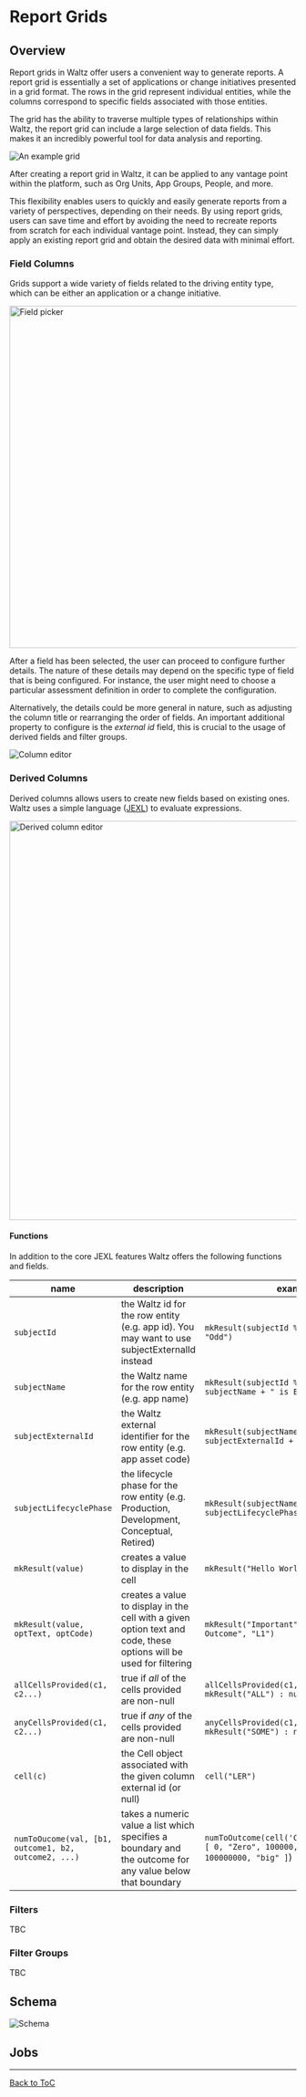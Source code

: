 # Report Grids

## Overview

Report grids in Waltz offer users a convenient way to generate reports.
A report grid is essentially a set of applications or change initiatives presented in a grid format.
The rows in the grid represent individual entities, while the columns correspond to specific fields associated with those entities.

The grid has the ability to traverse multiple types of relationships within Waltz, the report grid can include a large selection of data fields.
This makes it an incredibly powerful tool for data analysis and reporting.

![An example grid](images/grid.png)

After creating a report grid in Waltz, it can be applied to any vantage point within the platform, such as Org Units, App Groups, People, and more. 

This flexibility enables users to quickly and easily generate reports from a variety of perspectives, depending on their needs. By using report grids, users can save time and effort by avoiding the need to recreate reports from scratch for each individual vantage point. Instead, they can simply apply an existing report grid and obtain the desired data with minimal effort.

### Field Columns

Grids support a wide variety of fields related to the driving entity type, which can be either an application or a change initiative.

<img src="images/field-picker.png" height="600" alt="Field picker">

After a field has been selected, the user can proceed to configure further details.
The nature of these details may depend on the specific type of field that is being configured. For instance, the user might need to choose a particular assessment definition in order to complete the configuration.

Alternatively, the details could be more general in nature, such as adjusting the column title or rearranging the order of fields.
An important additional property to configure is the _external id_ field, this is crucial to the usage of derived fields and filter groups.

![Column editor](images/column-editor.png)


### Derived Columns

Derived columns allows users to create new fields based on existing ones.
Waltz uses a simple language ([JEXL](http://commons.apache.org/proper/commons-jexl/reference/syntax.html)) to evaluate expressions.


<img src="images/derived-column-editor.png" height="700" alt="Derived column editor">

#### Functions
In addition to the core JEXL features Waltz offers the following functions and fields.


| name                                                 | description                                                                                                        | example                                                                                        |
|------------------------------------------------------|--------------------------------------------------------------------------------------------------------------------|------------------------------------------------------------------------------------------------|
| `subjectId`                                          | the Waltz id for the row entity (e.g. app id). You may want to use subjectExternalId instead                       | `mkResult(subjectId %2 == 0 ? "Even" : "Odd")`                                                 | 
| `subjectName`                                        | the Waltz name for the row entity (e.g. app name)                                                                  | `mkResult(subjectId %2 == 0 ? subjectName + " is Even" : null)`                                | 
| `subjectExternalId`                                  | the Waltz external identifier for the row entity (e.g. app asset code)                                             | `mkResult(subjectName + '(' + subjectExternalId + ")")`                                        | 
| `subjectLifecyclePhase`                              | the lifecycle phase for the row entity (e.g. Production, Development, Conceptual, Retired)                         | `mkResult(subjectName + '(' + subjectLifecyclePhase + ")")`                                    | 
| `mkResult(value)`                                    | creates a value to display in the cell                                                                             | `mkResult("Hello World")`                                                                      |
| `mkResult(value, optText, optCode)`                  | creates a value to display in the cell with a given option text and code, these options will be used for filtering | `mkResult("Important", "Important Outcome", "L1")`                                             |
| `allCellsProvided(c1, c2...)`                        | true if _all_ of the cells provided are non-null                                                                   | `allCellsProvided(c1, c2) ? mkResult("ALL") : null`                                            |
| `anyCellsProvided(c1, c2...)`                        | true if _any_ of the cells provided are non-null                                                                   | `anyCellsProvided(c1, c2) ? mkResult("SOME") : null`                                           |
| `cell(c)`                                            | the Cell object associated with the given column external id (or null)                                             | `cell("LER")`                                                                                  |
| `numToOucome(val, [b1, outcome1, b2, outcome2, ...)` | takes a numeric value a list which specifies a boundary and the outcome for any value below that boundary          | `numToOutcome(cell('CTB').numberValue(), [ 0, "Zero", 100000, "smallish", 100000000, "big" ]`) |

### Filters

TBC

### Filter Groups

TBC


## Schema

![Schema](images/schema.png)


## Jobs

---
[Back to ToC](../README.md)
